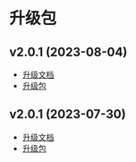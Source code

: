 # 升级包
## v2.0.1 (2023-08-04)
- [升级文档](./2.0.2/README.md)
- [升级包](./2.0.2/JECloud2.0.2升级包.zip)
## v2.0.1 (2023-07-30)
- [升级文档](./2.0.1/README.md)
- [升级包](./2.0.1/JECloud2.0.1升级包.zip)